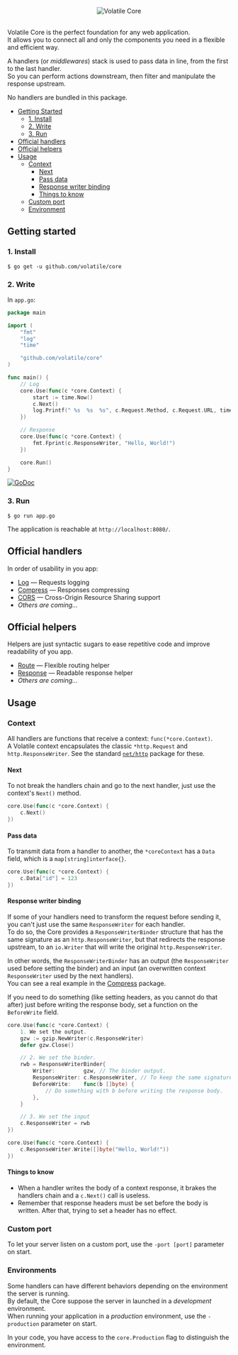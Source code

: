 <p align="center"><img src="http://volatile.whitedevops.com/images/repositories/core/logo.png" alt="Volatile Core" title="Volatile Core"><br><br></p>

Volatile Core is the perfect foundation for any web application.  
It allows you to connect all and only the components you need in a flexible and efficient way.

A handlers (or *middlewares*) stack is used to pass data in line, from the first to the last handler.  
So you can perform actions downstream, then filter and manipulate the response upstream.

No handlers are bundled in this package.

* [Getting Started](#getting-started)
	* [1. Install](#1-install)
	* [2. Write](#2-write)
	* [3. Run](#3-run)
* [Official handlers](#official-handlers)
* [Official helpers](#official-helpers)
* [Usage](#usage)
	* [Context](#context)
		* [Next](#next)
		* [Pass data](#pass-data)
		* [Response writer binding](#response-writer-binding)
		* [Things to know](#things-to-know)
	* [Custom port](#custom-port)
	* [Environment](#environment)


## Getting started

### 1. Install

```Shell
$ go get -u github.com/volatile/core
```

### 2. Write

In `app.go`:

```Go
package main

import (
	"fmt"
	"log"
	"time"

	"github.com/volatile/core"
)

func main() {
	// Log
	core.Use(func(c *core.Context) {
		start := time.Now()
		c.Next()
		log.Printf(" %s  %s  %s", c.Request.Method, c.Request.URL, time.Since(start))
	})

	// Response
	core.Use(func(c *core.Context) {
		fmt.Fprint(c.ResponseWriter, "Hello, World!")
	})

	core.Run()
}
```

[![GoDoc](https://godoc.org/github.com/volatile/core?status.svg)](https://godoc.org/github.com/volatile/core)

### 3. Run

```Shell
$ go run app.go
```

The application is reachable at `http://localhost:8080/`.

## Official handlers

In order of usability in you app:

- [Log](https://github.com/volatile/log) — Requests logging
- [Compress](https://github.com/volatile/compress) — Responses compressing
- [CORS](https://github.com/volatile/cors) — Cross-Origin Resource Sharing support
- *Others are coming…*

## Official helpers

Helpers are just syntactic sugars to ease repetitive code and improve readability of you app.

- [Route](https://github.com/volatile/route) — Flexible routing helper
- [Response](https://github.com/volatile/response) — Readable response helper
- *Others are coming…*

## Usage

### Context

All handlers are functions that receive a context: `func(*core.Context)`.  
A Volatile context encapsulates the classic `*http.Request` and `http.ResponseWriter`. See the standard [`net/http`](http://golang.org/pkg/net/http/) package for these.

#### Next

To not break the handlers chain and go to the next handler, just use the context's `Next()` method.

```Go
core.Use(func(c *core.Context) {
	c.Next()
})
```

#### Pass data

To transmit data from a handler to another, the `*coreContext` has a `Data` field, which is a `map[string]interface{}`.

```Go
core.Use(func(c *core.Context) {
	c.Data["id"] = 123
})
```

#### Response writer binding

If some of your handlers need to transform the request before sending it, you can't just use the same `ResponseWriter` for each handler.  
To do so, the Core provides a `ResponseWriterBinder` structure that has the same signature as an `http.ResponseWriter`, but that redirects the response upstream, to an `io.Writer` that will write the original `http.ResponseWriter`.

In other words, the `ResponseWriterBinder` has an output (the `ResponseWriter` used before setting the binder) and an input (an overwritten context `ResponseWriter` used by the next handlers).  
You can see a real example in the [Compress](https://github.com/volatile/compress/blob/master/handler.go) package.

If you need to do something (like setting headers, as you cannot do that after) just before writing the response body, set a function on the `BeforeWrite` field.

```Go
core.Use(func(c *core.Context) {
	1. We set the output.
	gzw := gzip.NewWriter(c.ResponseWriter)
	defer gzw.Close()

	// 2. We set the binder.
	rwb = ResponseWriterBinder{
		Writer:         gzw, // The binder output.
		ResponseWriter: c.ResponseWriter, // To keep the same signature (but the `Write` method of the `ResponseWriter` has changed internally).
		BeforeWrite:    func(b []byte) {
			// Do something with b before writing the response body.
		},
	}

	// 3. We set the input
	c.ResponseWriter = rwb
})

core.Use(func(c *core.Context) {
	c.ResponseWriter.Write([]byte("Hello, World!"))
})
```

#### Things to know

- When a handler writes the body of a context response, it brakes the handlers chain and a `c.Next()` call is useless.
- Remember that response headers must be set before the body is written. After that, trying to set a header has no effect.

### Custom port

To let your server listen on a custom port, use the `-port [port]` parameter on start.

### Environments

Some handlers can have different behaviors depending on the environment the server is running.  
By default, the Core suppose the server in launched in a *development* environment.  
When running your application in a *production* environment, use the `-production` parameter on start.

In your code, you have access to the `core.Production` flag to distinguish the environment.
